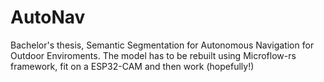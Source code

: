 # AutoNav
Bachelor's thesis, Semantic Segmentation for Autonomous Navigation for Outdoor Enviroments. The model has to be rebuilt using Microflow-rs framework, fit on a ESP32-CAM and then work (hopefully!)
